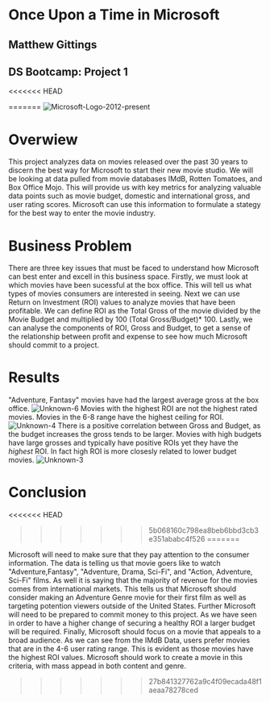 # Once Upon a Time in Microsoft
## Matthew Gittings
## DS Bootcamp: Project 1
<<<<<<< HEAD

=======
![Microsoft-Logo-2012-present](https://user-images.githubusercontent.com/100098968/157967508-51b5e3fa-64fd-497d-9172-0795b8bfee12.jpg)
# Overwiew
This project analyzes data on movies released over the past 30 years to discern the best way for Microsoft to start their new movie studio. We will be looking at data pulled from movie databases IMdB, Rotten Tomatoes, and Box Office Mojo. This will provide us with key metrics for analyzing valuable data points such as movie budget, domestic and international gross, and user rating scores. Microsoft can use this information to formulate a stategy for the best way to enter the movie industry. 

# Business Problem
There are three key issues that must be faced to understand how Microsoft can best enter and excell in this business space. Firstly, we must look at which movies have been sucessful at the box office. This will tell us what types of movies consumers are interested in seeing. Next we can use Return on Investment (ROI) values to analyze movies that have been profitable. We can define ROI as the Total Gross of the movie divided by the Movie Budget and multiplied by 100 (Total Gross/Budget)* 100. Lastly, we can analyse the components of ROI, Gross and Budget, to get a sense of the relationship between profit and expense to see how much Microsoft should commit to a project. 

# Results
"Adventure, Fantasy" movies have had the largest average gross at the box office.
![Unknown-6](https://user-images.githubusercontent.com/100098968/157973485-7b2cfebc-a744-47ad-93d3-c7d8a24e8c53.png)
Movies with the highest ROI are not the highest rated movies. Movies in the 6-8 range have the highest ceiling for ROI. 
![Unknown-4](https://user-images.githubusercontent.com/100098968/157973689-c151b1e1-d560-48b2-9ced-f964d7d2d337.png)
There is a positive correlation between Gross and Budget, as the budget increases the gross tends to be larger. Movies with high budgets have large grosses and typically have positive ROIs yet they have the *highest* ROI. In fact high ROI is more closesly related to lower budget movies. 
![Unknown-3](https://user-images.githubusercontent.com/100098968/157973857-d6b39473-7253-452d-82db-c4eaa5f302a6.png)

# Conclusion
<<<<<<< HEAD
>>>>>>> 5b068160c798ea8beb6bbd3cb3e351ababc4f526
=======

Microsoft will need to make sure that they pay attention to the consumer information. The data is telling us that movie goers like to watch "Adventure,Fantasy", "Adventure, Drama, Sci-Fi", and "Action, Adventure, Sci-Fi" films. As well it is saying that the majority of revenue for the movies comes from international markets. This tells us that Microsoft should consider making an Adventure Genre movie for their first film as well as targeting potention viewers outside of the United States. Further Microsoft will need to be prepared to commit money to this project. As we have seen in order to have a higher change of securing a healthy ROI a larger budget will be required. Finally, Microsoft should focus on a movie that appeals to a broad audience. As we can see from the IMdB Data, users prefer movies that are in the 4-6 user rating range. This is evident as those movies have the highest ROI values. Microsoft should work to create a movie in this criteria, with mass appead in both content and genre. 
>>>>>>> 27b841327762a9c4f09ecada48f1aeaa78278ced
